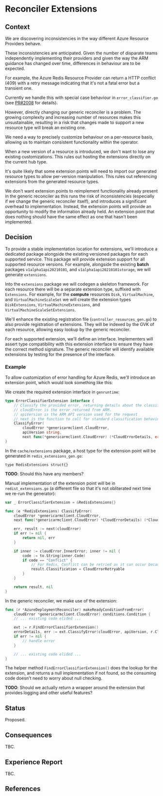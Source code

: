 # Reconciler Extensions

## Context

We are discovering inconsistencies in the way different Azure Resource Providers behave.

These inconsistencies are anticipated. Given the number of disparate teams independently implementing their providers and given the way the ARM guidance has changed over time, differences in behaviour are to be expected.

For example, the Azure Redis Resource Provider can return a HTTP conflict (409) with a retry message indicating that it's not a fatal error but a transient one.

Currently we handle this with special case behaviour in `error_classifier.go` (see [PR#2008](https://github.com/Azure/azure-service-operator/pull/2008) for details).

However, directly changing our generic reconciler is a problem. The growing complexity and increasing number of resources makes this unsustainable, resulting in a risk that changes made to support a new resource type will break an existing one.

We need a way to precisely customize behaviour on a per-resource basis, allowing us to maintain consistent functionality within the operator.

When a new version of a resource is introduced, we don't want to lose any existing customizations. This rules out hosting the extensions directly on the current hub type.

It's quite likely that some extension points will need to import our generated resource types to allow per-version manipulation. This rules out referencing extensions from the generated resource types.

We don't want extension points to reimplement functionality already present in the generic reconciler as this runs the risk of inconsistencies (especially if we change the generic reconciler itself), and introduces a significant overhead to implementation. Instead, the extension points will provide an opportunity to modify the information already held. An extension point that does nothing should have the same effect as one that hasn't been implemented.

## Decision

To provide a stable implementation location for extensions, we'll introduce a dedicated package alongside the existing versioned packages for each supported service. This package will provide extension support for all supported resource versions. For example, alongside the existing **batch** packages `v1alpha1api20210101`, and `v1alpha1api20210101storage`, we will generate `extensions`.

Into the `extensions` package we will codegen a skeleton framework. For each resource there will be a separate extension type, suffixed with `Extensions`. For example, for the **compute** resources `Disk`, `VirtualMachine`, and `VirtualMachineScaleSet` we will create the extension types `DiskExtensions`, `VirtualMachineExtensions`, and `VirtualMachineScaleSetExtensions`.

We'll enhance the existing registration file (`controller_resources_gen.go`) to also provide registration of extensions. They will be indexed by the GVK of each resource, allowing easy lookup by the generic reconciler.

For each supported extension, we'll define an interface. Implementers will assert type compatibility with this extension interface to ensure they have the correct method signature. The generic reconciler will identify available extensions by testing for the presence of the interface.

### Example

To allow customization of error handling for Azure Redis, we'll introduce an extension point, which would look something like this:

We create the required extension interface in `genruntime`:

``` go
type ErrorClassifierExtension interface {
    // Classify the provided error, returning details about the classification.
    // cloudError is the error returned from ARM.
    // apiVersion is the ARM API version used for the request
    // next is the function to call for standard classification behaviour
    ClassifyError(
        cloudError *genericarmclient.CloudError, 
        apiVersion string, 
        next func(*genericarmclient.CloudError) (*CloudErrorDetails, error)) (*CloudErrorDetails, error)
}
```

In the `cache/extensions` package, a host type for the extension point will be generated in `redis_extensions_gen.go`:

```
type RedisExtensions struct{}
```

**TODO**: Should this have any members?

Manual implementation of the extension point will be in `redist_extensions.go` (a different file so that it's not obliterated next time we re-run the generator):

``` go
var _ ErrorClassifierExtension = &RedisExtensions{}

func (e *RedisExtensions) ClassifyError(
    cloudError *genericarmclient.CloudError, 
    next func(*genericarmclient.CloudError) *CloudErrorDetails) (*CloudErrorDetails, error)

    err, result := next(cloudError)
    if err != nil {
        return nil, err
    }

    if inner := cloudError.InnerError; inner != nil {
        code := to.String(inner.Code)
        if code == "Conflict" {
            // For Redis, Conflict can be retried as it can occur because something doesn't yet exist
            result.Classification = CloudErrorRetryable
        }
    }

    return result, nil
}
```

In the generic reconciler, we make use of the extension:

``` go
func (r *AzureDeploymentReconciler) makeReadyConditionFromError(
    cloudError *genericarmclient.CloudError) conditions.Condition {
    // ... existing code elided ...

    ext := r.FindErrorClassifierExtension()
    errorDetails, err := ext.ClassifyError(cloudError, apiVersion, r.ClassifyCloudError)
    if err != nil {
        // handle error
    }

    // ... existing code elided ...
}
```

The helper method `FindErrorClassifierExtension()` does the lookup for the extension, and returns a null implementation if not found, so the consuming code doesn't need to worry about null checking.

**TODO**: Should we actually return a wrapper around the extension that provides logging and other useful features?

## Status

Proposed.

## Consequences

TBC.

## Experience Report

TBC.

## References


